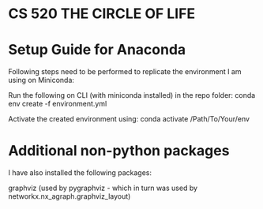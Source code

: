 # CS 520 THE CIRCLE OF LIFE

# Setup Guide for Anaconda

Following steps need to be performed to replicate the environment I am using on Miniconda:

Run the following on CLI (with miniconda installed) in the repo folder: conda env create -f environment.yml

Activate the created environment using: conda activate /Path/To/Your/env

# Additional non-python packages

I have also installed the following packages:

graphviz (used by pygraphviz - which in turn was used by networkx.nx_agraph.graphviz_layout)
